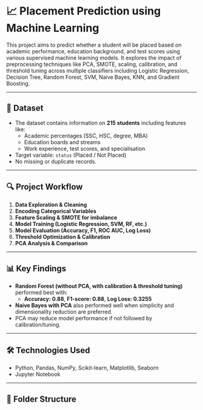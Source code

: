 # 📈 Placement Prediction using Machine Learning

This project aims to predict whether a student will be placed based on academic performance, education background, and test scores using various supervised machine learning models. It explores the impact of preprocessing techniques like PCA, SMOTE, scaling, calibration, and threshold tuning across multiple classifiers including Logistic Regression, Decision Tree, Random Forest, SVM, Naive Bayes, KNN, and Gradient Boosting.

---

## 📁 Dataset

- The dataset contains information on **215 students** including features like:
  - Academic percentages (SSC, HSC, degree, MBA)
  - Education boards and streams
  - Work experience, test scores, and specialisation
- Target variable: `status` (Placed / Not Placed)
- No missing or duplicate records.

---

## 🔍 Project Workflow

1. **Data Exploration & Cleaning**
2. **Encoding Categorical Variables**
3. **Feature Scaling & SMOTE for imbalance**
4. **Model Training (Logistic Regression, SVM, RF, etc.)**
5. **Model Evaluation (Accuracy, F1, ROC AUC, Log Loss)**
6. **Threshold Optimization & Calibration**
7. **PCA Analysis & Comparison**

---

## 📊 Key Findings

- **Random Forest (without PCA, with calibration & threshold tuning)** performed best with:
  - **Accuracy: 0.88**, **F1-score: 0.88**, **Log Loss: 0.3255**
- **Naive Bayes with PCA** also performed well when simplicity and dimensionality reduction are preferred.
- PCA may reduce model performance if not followed by calibration/tuning.

---

## 🛠️ Technologies Used

- Python, Pandas, NumPy, Scikit-learn, Matplotlib, Seaborn
- Jupyter Notebook

---

## 📁 Folder Structure

